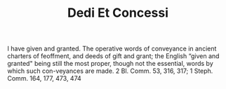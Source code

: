 ---
title: Dedi Et Concessi
letter: D
permalink: "/definitions/bld-dedi-et-concessi.html"
body: I have given and granted. The operative words of conveyance in ancient charters
  of feoffment, and deeds of gift and grant; the English “given and granted" being
  still the most proper, though not the essential, words by which such con-veyances
  are made. 2 Bl. Comm. 53, 316, 317; 1 Steph. Comm. 164, 177, 473, 474
published_at: '2018-07-07'
source: Black's Law Dictionary 2nd Ed (1910)
layout: post
---